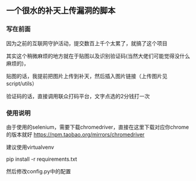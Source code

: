 ## 一个很水的补天上传漏洞的脚本
### 写在前面
因为之前的互联网守护活动，提交数百上千个太累了，就搞了这个项目

其实这个稍微麻烦的地方就在于贴图以及识别验证码(当然大佬们可能觉得没什么麻烦的)，

贴图的话，我提前把图片上传到补天，然后插入图片链接（上传图片见script/utils）

验证码的话，直接调用联众打码平台，文字点选的2分钱打一次

### 使用说明
由于使用的selenium，需要下载chromedriver，直接在这里下载对应你chrome的版本就好
https://npm.taobao.org/mirrors/chromedriver

建议使用virtualvenv

pip install -r requirements.txt

然后修改config.py中的配置